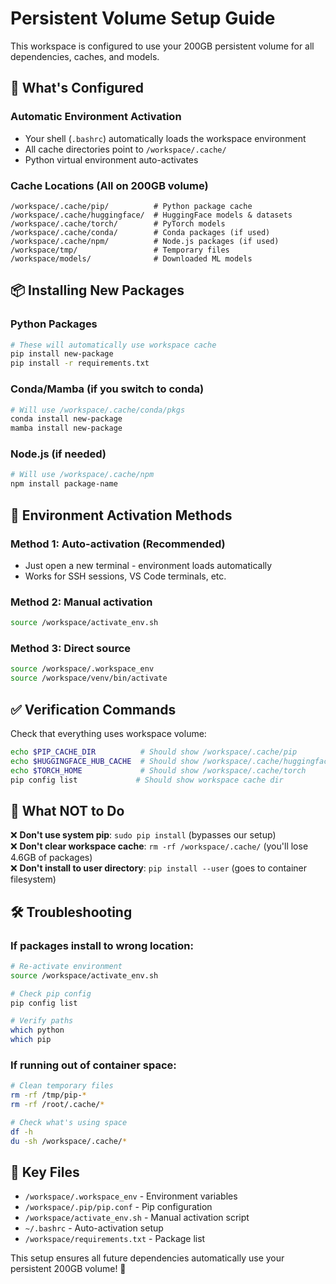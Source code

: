 # Persistent Volume Setup Guide

This workspace is configured to use your 200GB persistent volume for all dependencies, caches, and models.

## 🎯 What's Configured

### Automatic Environment Activation
- Your shell (`.bashrc`) automatically loads the workspace environment
- All cache directories point to `/workspace/.cache/`
- Python virtual environment auto-activates

### Cache Locations (All on 200GB volume)
```
/workspace/.cache/pip/          # Python package cache
/workspace/.cache/huggingface/  # HuggingFace models & datasets
/workspace/.cache/torch/        # PyTorch models
/workspace/.cache/conda/        # Conda packages (if used)
/workspace/.cache/npm/          # Node.js packages (if used)
/workspace/tmp/                 # Temporary files
/workspace/models/              # Downloaded ML models
```

## 📦 Installing New Packages

### Python Packages
```bash
# These will automatically use workspace cache
pip install new-package
pip install -r requirements.txt
```

### Conda/Mamba (if you switch to conda)
```bash
# Will use /workspace/.cache/conda/pkgs
conda install new-package
mamba install new-package
```

### Node.js (if needed)
```bash
# Will use /workspace/.cache/npm
npm install package-name
```

## 🔄 Environment Activation Methods

### Method 1: Auto-activation (Recommended)
- Just open a new terminal - environment loads automatically
- Works for SSH sessions, VS Code terminals, etc.

### Method 2: Manual activation
```bash
source /workspace/activate_env.sh
```

### Method 3: Direct source
```bash
source /workspace/.workspace_env
source /workspace/venv/bin/activate
```

## ✅ Verification Commands

Check that everything uses workspace volume:
```bash
echo $PIP_CACHE_DIR          # Should show /workspace/.cache/pip
echo $HUGGINGFACE_HUB_CACHE  # Should show /workspace/.cache/huggingface
echo $TORCH_HOME             # Should show /workspace/.cache/torch
pip config list             # Should show workspace cache dir
```

## 🚫 What NOT to Do

❌ **Don't use system pip**: `sudo pip install` (bypasses our setup)  
❌ **Don't clear workspace cache**: `rm -rf /workspace/.cache/` (you'll lose 4.6GB of packages)  
❌ **Don't install to user directory**: `pip install --user` (goes to container filesystem)  

## 🛠️ Troubleshooting

### If packages install to wrong location:
```bash
# Re-activate environment
source /workspace/activate_env.sh

# Check pip config
pip config list

# Verify paths
which python
which pip
```

### If running out of container space:
```bash
# Clean temporary files
rm -rf /tmp/pip-*
rm -rf /root/.cache/*

# Check what's using space
df -h
du -sh /workspace/.cache/*
```

## 📁 Key Files

- `/workspace/.workspace_env` - Environment variables
- `/workspace/.pip/pip.conf` - Pip configuration  
- `/workspace/activate_env.sh` - Manual activation script
- `~/.bashrc` - Auto-activation setup
- `/workspace/requirements.txt` - Package list

This setup ensures all future dependencies automatically use your persistent 200GB volume! 🎉